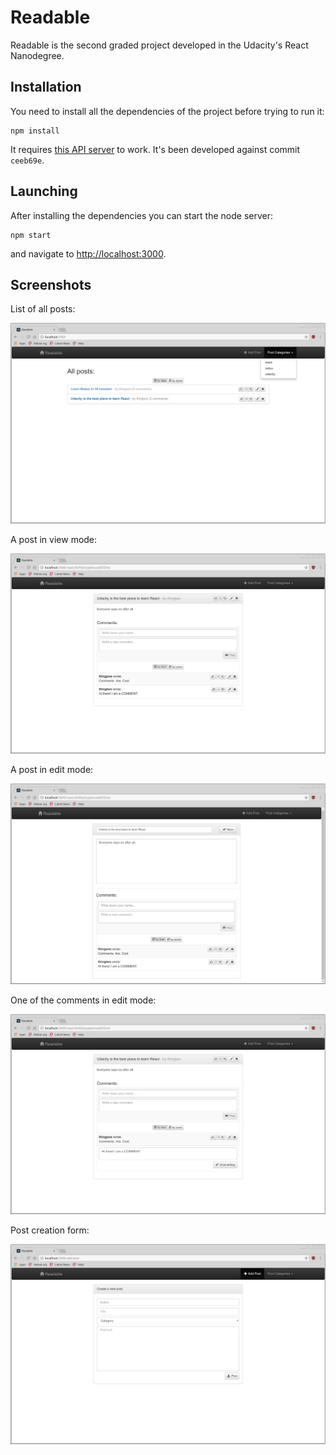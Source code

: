 
Readable
========

Readable is the second graded project developed in the Udacity's React
Nanodegree.

Installation
------------

You need to install all the dependencies of the project before trying to run it:

    npm install

It requires [this API server](https://github.com/udacity/reactnd-project-readable-starter.git)
to work. It's been developed against commit `ceeb69e`.

Launching
---------

After installing the dependencies you can start the node server:

    npm start

and navigate to [http://localhost:3000](http://localhost:3000).

Screenshots
-----------

List of all posts:

![List all posts](assets/01-list-all.png)

A post in view mode:

![Post view](assets/02-post-view.png)

A post in edit mode:

![Post edit](assets/03-post-edit.png)

One of the comments in edit mode:

![Comment edit](assets/04-comment-edit.png)

Post creation form:

![Post create](assets/05-post-create.png)
